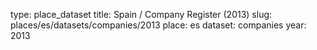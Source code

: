type: place_dataset
title: Spain / Company Register (2013)
slug: places/es/datasets/companies/2013
place: es
dataset: companies
year: 2013
